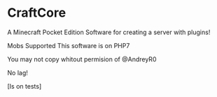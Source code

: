 # CraftCore
A Minecraft Pocket Edition Software for creating a server with plugins!

Mobs Supported
This software is on PHP7



You may not copy whitout permision of @AndreyR0

No lag!


[Is on tests]
